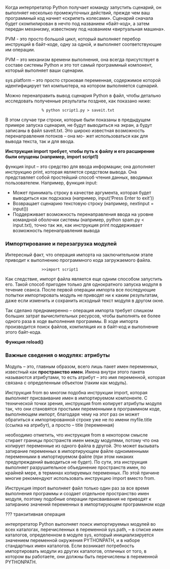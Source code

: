 Когда интерпретатор Python получает команду запустить сценарий, он выполняет несколько промежуточных действий, прежде чем ваш программный код начнет «скрипеть колесами». Сценарий сначала будет скомпилирован в нечто под названием «байт-код», а затем передан механизму, известному под названием «виртуальная машина».  

PVM - это просто большой цикл, который выполняет перебор инструкций в байт-коде, одну за одной, и выполняет соответствующие им операции.

PVM – это механизм времени выполнения, она всегда присутствует в составе системы Python и это тот самый программный компонент, который выполняет ваши сценарии.  

sys.platform – это просто строковая переменная, содержимое которой идентифицирует тип компьютера, на котором выполняется сценарий.  

Можно перенаправить вывод сценария Python в файл, чтобы детально исследовать полученные результаты позднее, как показано ниже:  

                    % python script1.py > saveit.txt

В этом случае три строки, которые были показаны в предыдущем примере запуска сценария, не будут выводиться на экран, а будут записаны в файл saveit.txt. Это широко известная возможность перенаправления потоков – она мо-
жет использоваться как для вывода текста, так и для ввода.  

**Инструкция import требует, чтобы путь к файлу и его расширение были опущены (например, import script1)**  

функция input – это средство для ввода информации; она дополняет инструкцию print, которая является средством вывода. Она представляет собой простейший способ чтения данных, вводимых пользователем. Например, функция input:
 - Может принимать строку в качестве аргумента, которая будет выводиться как подсказка (например, input(‘Press Enter to exit’))
 - Возвращает сценарию текстовую строку (например, nextinput = input())
 - Поддерживает возможность перенаправления ввода на уровне командной оболочки системы (например, python spam.py < input.txt), точно так же, как инструкция print поддерживает возможность перенаправления вывода  

### Импортирование и перезагрузка модулей  
Интересный факт, что операция импорта на заключительном этапе приводит к выполнению программного кода загружаемого файла.  

                    >>import script1

Как следствие, импорт файла является еще одним способом запустить его. Такой способ пригоден только для однократного запуска модуля в течение сеанса. После первой операции импорта все последующие попытки импортировать модуль не приводят ни к каким результатам, даже если изменить и сохранить исходный текст модуля в другом окне.  

Так сделано преднамеренно – операция импорта требует слишком больших затрат вычислительных ресурсов, чтобы выполнять ее более одного раза в ходе выполнения программы. В ходе импорта производится поиск файлов, компиляция их в байт-код и выполнение этого байт-кода.  

**Функция reload()**  

### Важные сведения о модулях: атрибуты  
Модуль – это, главным образом, всего лишь пакет имен переменных, известный как **пространство имен**. Имена внутри этого пакета называются атрибутами, то есть атрибут – это имя переменной, которая связана с определенным объектом (таким как модуль).  

Инструкция from во многом подобна инструкции import, которая выполняет присваивание имен в импортируемом компоненте.
С технической точки зрения, инструкция from копирует атрибуты модуля так, что они становятся простыми переменными в программном коде, выполняющем импорт, благодаря чему на этот раз он может обратиться к импортированной строке уже не по имени myfile.title (ссылка на атрибут), а просто – title (переменная)  

необходимо отметить, что инструкция from в некотором смысле стирает границы пространств имен между модулями, потому что она копирует переменные из одного файла в другой. Это может вызывать затирание переменных в импортирующем файле одноименными переменными в импортируемом файле (при этом никаких предупреждений выводиться не будет). По сути, эта инструкция выполняет разрушительное объединение пространств имен, по крайней мере, в терминах копируемых переменных. По этой причине многие рекомендуют использовать инструкцию import вместо from.

Инструкция import выполняет файл только один раз за все время выполнения программы и создает отдельное пространство имен модуля, поэтому подобные операции присваивания не приводят к затиранию значений переменных в импортирующем программном коде

??? транзитивная операция

интерпретатор Python выполняет поиск импортируемых модулей во всех каталогах, перечисленных в переменной sys.path, – в списке имен каталогов, определенном в модуле sys, который инициализируется значением переменной окружения PYTHONPATH, и в наборе стандартных имен каталогов. Если возникает потребность импортировать модули из других каталогов, отличных от того, в котором вы работаете, они должны быть перечислены в переменной PYTHONPATH.  

